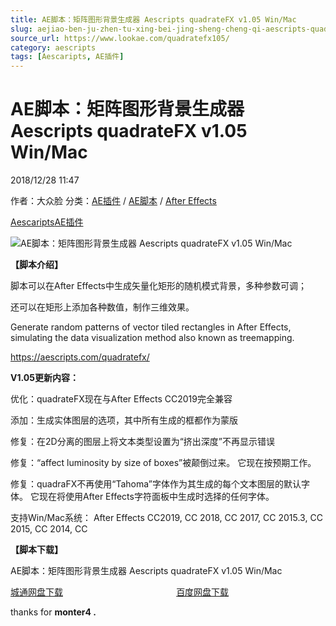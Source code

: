 ```yaml
---
title: AE脚本：矩阵图形背景生成器 Aescripts quadrateFX v1.05 Win/Mac
slug: aejiao-ben-ju-zhen-tu-xing-bei-jing-sheng-cheng-qi-aescripts-quadratefx-v1-05-win-mac
source_url: https://www.lookae.com/quadratefx105/
category: aescripts
tags: [Aescaripts, AE插件]
---
```

# AE脚本：矩阵图形背景生成器 Aescripts quadrateFX v1.05 Win/Mac

2018/12/28 11:47

作者：大众脸
分类：[AE插件](https://www.lookae.com/after-effects/aechajian/) / [AE脚本](https://www.lookae.com/after-effects/aescripts/) / [After Effects](https://www.lookae.com/after-effects/)

[Aescaripts](https://www.lookae.com/tag/aescaripts/)[AE插件](https://www.lookae.com/tag/ae%e6%8f%92%e4%bb%b6/)

![AE脚本：矩阵图形背景生成器 Aescripts quadrateFX v1.05 Win/Mac](https://www.lookae.com/wp-content/uploads/2018/09/quadrateFX.jpg "AE脚本：矩阵图形背景生成器 Aescripts quadrateFX v1.05 Win/Mac-LookAE.com")

**【脚本介绍】**

脚本可以在After Effects中生成矢量化矩形的随机模式背景，多种参数可调；

还可以在矩形上添加各种数值，制作三维效果。

Generate random patterns of vector tiled rectangles in After Effects, simulating the data visualization method also known as treemapping.

https://aescripts.com/quadratefx/

**V1.05更新内容：**

优化：quadrateFX现在与After Effects CC2019完全兼容

添加：生成实体图层的选项，其中所有生成的框都作为蒙版

修复：在2D分离的图层上将文本类型设置为“挤出深度”不再显示错误

修复：“affect luminosity by size of boxes”被颠倒过来。 它现在按预期工作。

修复：quadraFX不再使用“Tahoma”字体作为其生成的每个文本图层的默认字体。 它现在将使用After Effects字符面板中生成时选择的任何字体。

支持Win/Mac系统： After Effects CC2019, CC 2018, CC 2017, CC 2015.3, CC 2015, CC 2014, CC

**【脚本下载】**

AE脚本：矩阵图形背景生成器 Aescripts quadrateFX v1.05 Win/Mac

[城通网盘下载](https://lookae.ctfile.com/fs/680462-327752514)                                              [百度网盘下载](https://pan.baidu.com/s/1-ljHsIXUvhnLwXGpWHaTRg)

thanks for **monter4 .**

